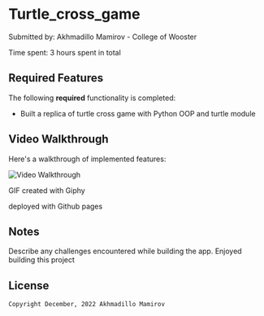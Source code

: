 # Turtle_cross_game

Submitted by: Akhmadillo Mamirov - College of Wooster


Time spent: 3 hours spent in total

## Required Features

The following **required** functionality is completed:

* Built a replica of turtle cross game with Python OOP and turtle module



## Video Walkthrough

Here's a walkthrough of implemented features:

<img src='https://media.giphy.com/media/gCSzTHs5Cn8C12JJ31/giphy.gif' title='Video Walkthrough' width='' alt='Video Walkthrough' />

<!-- Replace this with whatever GIF tool you used! -->
GIF created with Giphy 
<!-- Recommended tools:
[Kap](https://getkap.co/) for macOS
[ScreenToGif](https://www.screentogif.com/) for Windows
[peek](https://github.com/phw/peek) for Linux. -->


<!-- Replace this with whatever GIF tool you used! -->
deployed with Github pages
<!-- Recommended tools:
[Kap](https://getkap.co/) for macOS
[ScreenToGif](https://www.screentogif.com/) for Windows
[peek](https://github.com/phw/peek) for Linux. -->

## Notes

Describe any challenges encountered while building the app.
Enjoyed building this project
## License

    Copyright December, 2022 Akhmadillo Mamirov

  
